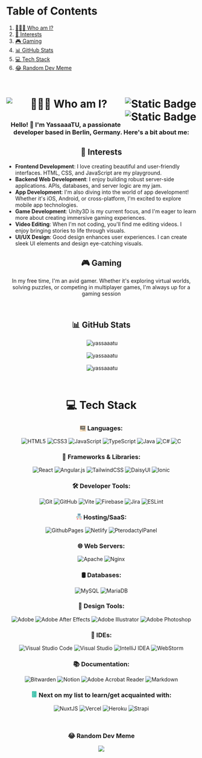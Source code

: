 # Table of Contents
1. [👨🏻‍💻 Who am I?](#who-am-i)
2. [🚀 Interests](#interests)
3. [🎮 Gaming](#gaming)
4. [📊 GitHub Stats](#github-stats)
5. [💻 Tech Stack](#tech-stack)
6. [😂 Random Dev Meme](#random-dev-meme)

<p>&nbsp;</p>

<h1 align="center" id="who-am-i">
 👨🏻‍💻 Who am I?
<img align="left" src="https://visitcount.itsvg.in/api?id=YassaaaTU&label=Profile%20Views&color=12&icon=5&pretty=true" />
 <a href="https://links.yassaaa.com/">
<img align= "right" alt="Static Badge" src="https://img.shields.io/badge/Socials-black?style=for-the-badge">
</a>
<a href="https://paypal.me/yjumaah">
<img align="right" alt="Static Badge" src="https://img.shields.io/badge/Paypal-black?style=for-the-badge&logo=paypal&logoColor=white&color=%2300457c"/></p>
</a>
 </h1>

<h3 align="center">Hello! 👋 I'm YassaaaTU, a passionate developer based in Berlin, Germany. Here's a bit about me:</h3>

<h2 align="center" id="interests">🚀 Interests</h2>

<p align="center">
<ul>
  <li><strong>Frontend Development</strong>: I love creating beautiful and user-friendly interfaces. HTML, CSS, and JavaScript are my playground.</li>
  <li><strong>Backend Web Development</strong>: I enjoy building robust server-side applications. APIs, databases, and server logic are my jam.</li>
  <li><strong>App Development</strong>: I'm also diving into the world of app development! Whether it's iOS, Android, or cross-platform, I'm excited to explore mobile app technologies.</li>
  <li><strong>Game Development</strong>: Unity3D is my current focus, and I'm eager to learn more about creating immersive gaming experiences.</li>
  <li><strong>Video Editing</strong>: When I'm not coding, you'll find me editing videos. I enjoy bringing stories to life through visuals.</li>
  <li><strong>UI/UX Design</strong>: Good design enhances user experiences. I can create sleek UI elements and design eye-catching visuals.</li>
</ul>
</p>

<h2 align="center" id="gaming">🎮 Gaming</h2>

<p align="center">In my free time, I'm an avid gamer. Whether it's exploring virtual worlds, solving puzzles, or competing in multiplayer games, I'm always up for a gaming session</p>

<p>&nbsp;</p>

<h2 align="center" id="github-stats">📊 GitHub Stats</h2>

<p align="center">&nbsp;<img align="center" src="https://github-readme-stats.vercel.app/api/top-langs?username=yassaaatu&show_icons=true&locale=en&layout=donut&theme=dracula&type=svg&large_count" alt="yassaaatu" /></p>

<p align="center">&nbsp;<img align="center" src="https://github-readme-stats.vercel.app/api?username=yassaaatu&show_icons=true&locale=en&theme=dracula&type=svg" alt="yassaaatu" /></p>

<p align="center">&nbsp;<img align="center" src="https://github-readme-streak-stats.herokuapp.com/?user=yassaaatu&theme=dracula&type=svg" alt="yassaaatu" /></p>

<p>&nbsp;</p>

<h1 align="center" id="tech-stack">💻 Tech Stack</h1>

<p align="center">
<h3 align="center"> 
<img alt="Languages" src="./code-svgrepo-com.svg" width="16" height="16" align="center">
Languages:</h3>
<p align="center">
<img alt="HTML5" src="https://img.shields.io/badge/html5-%23E34F26.svg?style=for-the-badge&logo=html5&logoColor=white">
<img alt="CSS3" src="https://img.shields.io/badge/css3-%231572B6.svg?style=for-the-badge&logo=css3&logoColor=white">
<img alt="JavaScript" src="https://img.shields.io/badge/javascript-%23323330.svg?style=for-the-badge&logo=javascript&logoColor=%23F7DF1E">
<img alt="TypeScript" src="https://img.shields.io/badge/typescript-%23007ACC.svg?style=for-the-badge&logo=typescript&logoColor=white">
<img alt="Java" src="https://img.shields.io/badge/java-%23ED8B00.svg?style=for-the-badge&logo=openjdk&logoColor=white">
<img alt="C#" src="https://img.shields.io/badge/c%23-%23239120.svg?style=for-the-badge&logo=csharp&logoColor=white">
<img alt="C" src="https://img.shields.io/badge/c-%2300599C.svg?style=for-the-badge&logo=c&logoColor=white">
</p>

<h3 align="center">🚀 Frameworks & Libraries:</h3>
<p align="center">
<img alt="React" src="https://img.shields.io/badge/react-%2320232a.svg?style=for-the-badge&logo=react&logoColor=%2361DAFB">
<img alt="Angular.js" src="https://img.shields.io/badge/angular.js-%23E23237.svg?style=for-the-badge&logo=angularjs&logoColor=white">
<img alt="TailwindCSS" src="https://img.shields.io/badge/tailwindcss-%2338B2AC.svg?style=for-the-badge&logo=tailwind-css&logoColor=white">
<img alt="DaisyUI" src="https://img.shields.io/badge/daisyui-5A0EF8?style=for-the-badge&logo=daisyui&logoColor=white">
<img alt="Ionic" src="https://img.shields.io/badge/Ionic-%233880FF.svg?style=for-the-badge&logo=Ionic&logoColor=white">
</p>

<h3 align="center">🛠️ Developer Tools:</h3>
<p align="center">
<img alt="Git" src="https://img.shields.io/badge/git-%23F05033.svg?style=for-the-badge&logo=git&logoColor=white">
<img alt="GitHub" src="https://img.shields.io/badge/github-%23121011.svg?style=for-the-badge&logo=github&logoColor=white">
<img alt="Vite" src="https://img.shields.io/badge/vite-%23646CFF.svg?style=for-the-badge&logo=vite&logoColor=white">
<img alt="Firebase" src="https://img.shields.io/badge/Firebase-039BE5?style=for-the-badge&logo=Firebase&logoColor=white">
<img alt="Jira" src="https://img.shields.io/badge/jira-%230A0FFF.svg?style=for-the-badge&logo=jira&logoColor=white">
<img alt="ESLint" src="https://img.shields.io/badge/ESLint-4B3263?style=for-the-badge&logo=eslint&logoColor=white">
</p>

<h3 align="center"><?xml version="1.0" encoding="iso-8859-1"?>
<svg version="1.1" id="Layer_1" xmlns="http://www.w3.org/2000/svg" xmlns:xlink="http://www.w3.org/1999/xlink" 
	 width="16px" height="16px" viewBox="0 0 512 512" xml:space="preserve">
<g>
	<rect x="102.681" y="245.681" style="fill:#2F5E88;" width="16.879" height="208.648"/>
	<rect x="247.56" y="194.11" style="fill:#2F5E88;" width="16.879" height="260.22"/>
	<rect x="392.44" y="245.681" style="fill:#2F5E88;" width="16.879" height="208.648"/>
	<rect x="319.994" y="254.121" style="fill:#2F5E88;" width="16.879" height="90.258"/>
	<rect x="175.115" y="254.121" style="fill:#2F5E88;" width="16.879" height="90.258"/>
	<path style="fill:#2F5E88;" d="M481.758,352.819h-16.879v-90.255H47.121v90.255H30.242v-98.694c0-4.661,3.779-8.44,8.44-8.44
		h434.637c4.662,0,8.44,3.779,8.44,8.44V352.819z"/>
	<rect x="309.451" y="22.505" style="fill:#2F5E88;" width="56.264" height="157.538"/>
</g>
<rect x="146.286" y="22.505" style="fill:#367596;" width="185.67" height="157.538"/>
<polygon style="fill:#88ACB5;" points="343.209,157.538 320.703,180.044 343.209,202.549 376.967,202.549 376.967,157.538 "/>
<rect x="135.033" y="157.538" style="fill:#A7CBCF;" width="208.176" height="45.011"/>
<polygon style="fill:#88ACB5;" points="343.209,0 320.703,22.505 343.209,45.011 376.967,45.011 376.967,0 "/>
<rect x="135.033" style="fill:#A7CBCF;" width="208.176" height="45.011"/>
<polygon style="fill:#88ACB5;" points="343.209,78.769 320.703,101.275 343.209,123.78 376.967,123.78 376.967,78.769 "/>
<rect x="135.033" y="78.769" style="fill:#A7CBCF;" width="208.176" height="45.011"/>
<path style="fill:#FFBE35;" d="M38.687,305.703l-22.505,38.676l22.505,38.687c21.369,0,38.687-17.318,38.687-38.687
	C77.374,323.021,60.056,305.703,38.687,305.703z"/>
<path style="fill:#FFDB8A;" d="M38.687,305.703v77.363C17.318,383.066,0,365.748,0,344.379C0,323.021,17.318,305.703,38.687,305.703
	z"/>
<polygon style="fill:#FF0F47;" points="149.808,434.637 149.808,512 111.121,512 93.544,473.319 111.121,434.637 "/>
<rect x="72.445" y="434.637" style="fill:#FF6176;" width="38.676" height="77.363"/>
<path style="fill:#50D1DD;" d="M183.555,305.703l-22.505,38.676l22.505,38.687c21.369,0,38.687-17.318,38.687-38.687
	C222.242,323.021,204.924,305.703,183.555,305.703z"/>
<path style="fill:#A0F6FA;" d="M183.555,305.703v77.363c-21.369,0-38.687-17.318-38.687-38.687
	C144.868,323.021,162.186,305.703,183.555,305.703z"/>
<path style="fill:#FFBE35;" d="M328.434,305.703l-22.505,38.676l22.505,38.687c21.369,0,38.687-17.318,38.687-38.687
	C367.121,323.021,349.803,305.703,328.434,305.703z"/>
<path style="fill:#FFDB8A;" d="M328.434,305.703v77.363c-21.369,0-38.687-17.318-38.687-38.687
	C289.747,323.021,307.065,305.703,328.434,305.703z"/>
<path style="fill:#50D1DD;" d="M473.313,305.703l-22.505,38.676l22.505,38.687c21.369,0,38.687-17.318,38.687-38.687
	C512,323.021,494.682,305.703,473.313,305.703z"/>
<path style="fill:#A0F6FA;" d="M473.313,305.703v77.363c-21.369,0-38.687-17.318-38.687-38.687
	C434.626,323.021,451.944,305.703,473.313,305.703z"/>
<polygon style="fill:#FF9269;" points="294.681,434.637 294.681,512 256,512 238.418,473.319 256,434.637 "/>
<rect x="217.313" y="434.637" style="fill:#FFCD9C;" width="38.681" height="77.363"/>
<polygon style="fill:#FF0F47;" points="439.56,434.637 439.56,512 400.879,512 383.297,473.319 400.879,434.637 "/>
<rect x="362.192" y="434.637" style="fill:#FF6176;" width="38.681" height="77.363"/>
</svg> Hosting/SaaS:</h3>
<p align="center">
<img alt="GithubPages" src="https://img.shields.io/badge/github%20pages-121013?style=for-the-badge&logo=github&logoColor=white">
<img alt="Netlify" src="https://img.shields.io/badge/netlify-%23000000.svg?style=for-the-badge&logo=netlify&logoColor=#00C7B7">
<img alt="PterodactylPanel" src="https://img.shields.io/badge/Pterodactyl_Panel-10529f?style=for-the-badge&logo=pterodactyl&logoColor=white">
</p>

<h3 align="center">🌐 Web Servers:</h3>
<p align="center">
<img alt="Apache" src="https://img.shields.io/badge/apache-%23D42029.svg?style=for-the-badge&logo=apache&logoColor=white">
<img alt="Nginx" src="https://img.shields.io/badge/nginx-%23009639.svg?style=for-the-badge&logo=nginx&logoColor=white">
</p>

<h3 align="center">🛢️ Databases:</h3>
<p align="center">
<img alt="MySQL" src="https://img.shields.io/badge/mysql-%2300000f.svg?style=for-the-badge&logo=mysql&logoColor=white">
<img alt="MariaDB" src="https://img.shields.io/badge/MariaDB-003545?style=for-the-badge&logo=mariadb&logoColor=white">
</p>

<h3 align="center">🎨 Design Tools:</h3>
<p align="center">
<img alt="Adobe" src="https://img.shields.io/badge/Adobe-%23FF0000.svg?style=for-the-badge&logo=Adobe&logoColor=white">
<img alt="Adobe After Effects" src="https://img.shields.io/badge/Adobe%20After%20Effects-9999FF.svg?style=for-the-badge&logo=Adobe%20After%20Effects&logoColor=white">
<img alt="Adobe Illustrator" src="https://img.shields.io/badge/Adobe%20Illustrator-%23FF9A00.svg?style=for-the-badge&logo=Adobe-Illustrator&logoColor=white">
<img alt="Adobe Photoshop" src="https://img.shields.io/badge/Adobe%20Photoshop-%2331A8FF.svg?style=for-the-badge&logo=Adobe-Photoshop&logoColor=white">
</p>

<h3 align="center">🔧 IDEs:</h3>
<p align="center">
<img alt="Visual Studio Code" src="https://img.shields.io/badge/Visual%20Studio%20Code-0078d7?style=for-the-badge&logo=visual-studio-code&logoColor=white">
<img alt="Visual Studio" src="https://img.shields.io/badge/Visual%20Studio-5C2D91?style=for-the-badge&logo=visual-studio&logoColor=white">
<img alt="IntelliJ IDEA" src="https://img.shields.io/badge/IntelliJ%20IDEA-000000.svg?style=for-the-badge&logo=intellij-idea&logoColor=white">
<img alt="WebStorm" src="https://img.shields.io/badge/WebStorm-000000.svg?style=for-the-badge&logo=webstorm&logoColor=white">
</p>

<h3 align="center">📚 Documentation:</h3>
<p align="center">
<img alt="Bitwarden" src="https://img.shields.io/badge/bitwarden-%23175DDC.svg?style=for-the-badge&logo=bitwarden&logoColor=white">
<img alt="Notion" src="https://img.shields.io/badge/Notion-%23000000.svg?style=for-the-badge&logo=notion&logoColor=white">
<img alt="Adobe Acrobat Reader" src="https://img.shields.io/badge/Adobe%20Acrobat%20Reader-%23FF0000.svg?style=for-the-badge&logo=Adobe-Acrobat-Reader&logoColor=white">
<img alt="Markdown" src="https://img.shields.io/badge/markdown-%23000000.svg?style=for-the-badge&logo=markdown&logoColor=white">
</p>

<h3 align="center"><?xml version="1.0" encoding="iso-8859-1"?>
<svg version="1.1" id="Layer_1" xmlns="http://www.w3.org/2000/svg" xmlns:xlink="http://www.w3.org/1999/xlink" 
	 width="16px" height="16px" viewBox="0 0 480 480" xml:space="preserve">
<path style="fill:#32BEA6;" d="M381.744,480H98.256C79.424,480,64,464.576,64,445.744V34.256C64,15.424,79.424,0,98.256,0h283.488
	C400.576,0,416,15.424,416,34.256v411.488C416,464.576,400.576,480,381.744,480z"/>
<g>
	<polygon style="fill:#FFFFFF;" points="155.968,121.2 117.136,94.16 126.304,81.04 152,98.944 185.408,51.248 198.496,60.416 	"/>
	<rect x="240" y="74.96" style="fill:#FFFFFF;" width="122" height="16"/>
	<rect x="240" y="179.648" style="fill:#FFFFFF;" width="122" height="16"/>
	<rect x="240" y="284.336" style="fill:#FFFFFF;" width="122" height="16"/>
	<rect x="240" y="389.04" style="fill:#FFFFFF;" width="122" height="16"/>
	<path style="fill:#FFFFFF;" d="M154.32,324.464c-17.712,0-32.128-14.4-32.128-32.128c0-17.696,14.4-32.112,32.128-32.112
		c17.696,0,32.112,14.4,32.112,32.112C186.416,310.064,172.016,324.464,154.32,324.464z M154.32,276.24
		c-8.896,0-16.128,7.232-16.128,16.112c0,8.896,7.232,16.128,16.128,16.128c8.88,0,16.112-7.232,16.112-16.128
		C170.416,283.472,163.184,276.24,154.32,276.24z"/>
	<path style="fill:#FFFFFF;" d="M154.32,219.76c-17.712,0-32.128-14.4-32.128-32.112s14.4-32.112,32.128-32.112
		c17.696,0,32.112,14.4,32.112,32.112S172.016,219.76,154.32,219.76z M154.32,171.536c-8.896,0-16.128,7.232-16.128,16.112
		s7.232,16.112,16.128,16.112c8.88,0,16.112-7.232,16.112-16.112S163.184,171.536,154.32,171.536z"/>
	<path style="fill:#FFFFFF;" d="M154.32,429.152c-17.712,0-32.128-14.4-32.128-32.112s14.4-32.112,32.128-32.112
		c17.696,0,32.112,14.4,32.112,32.112S172.016,429.152,154.32,429.152z M154.32,380.944c-8.896,0-16.128,7.232-16.128,16.112
		s7.232,16.112,16.128,16.112c8.88,0,16.112-7.232,16.112-16.112S163.184,380.944,154.32,380.944z"/>
</g>
</svg> Next on my list to learn/get acquainted with:</h3>
<p align="center">
<img alt="NuxtJS" src="https://img.shields.io/badge/NuxtJS-00C58E?style=for-the-badge&logo=nuxt.js&logoColor=white">
<img alt="Vercel" src="https://img.shields.io/badge/vercel-%23000000.svg?style=for-the-badge&logo=vercel&logoColor=white">
<img alt="Heroku" src="https://img.shields.io/badge/heroku-%23430098.svg?style=for-the-badge&logo=heroku&logoColor=white">
<img alt="Strapi" src="https://img.shields.io/badge/strapi-%232E7EEA.svg?style=for-the-badge&logo=strapi&logoColor=white">
</p>
</p>

<p>&nbsp;</p>

<h3 align="center" id="random-dev-meme">😂 Random Dev Meme</h3>

<p align="center">
<img src='https://randommeme-five.vercel.app/' style="height: 400px;"/>
</p>

<!-- Proudly created with GPRM ( https://gprm.itsvg.in ) | only used as a template then customized bymyself-->
